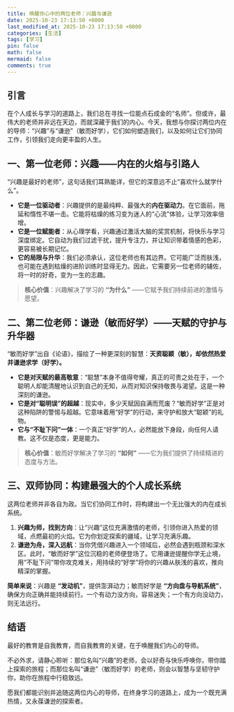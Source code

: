 ```yaml
---
title: 唤醒你心中的两位老师：兴趣与谦逊
date: 2025-10-23 17:13:50 +0800
last_modified_at: 2025-10-23 17:13:50 +0800
categories: [生活]
tags: [学习]
pin: false
math: false
mermaid: false
comments: true
---
```



## 引言

在个人成长与学习的道路上，我们总在寻找一位能点石成金的“名师”。但或许，最伟大的老师并非远在天边，而就深藏于我们的内心。今天，我想与你探讨两位内在的导师：“兴趣”与“谦逊”（敏而好学），它们如何塑造我们，以及如何让它们协同工作，引领我们走向更丰盈的人生。

## 一、第一位老师：兴趣——内在的火焰与引路人

“兴趣是最好的老师”，这句话我们耳熟能详，但它的深意远不止“喜欢什么就学什么”。

*   **它是一位驱动者**：兴趣提供的是最纯粹、最强大的**内在驱动力**。在它面前，拖延和惰性不堪一击。它能将枯燥的练习变为迷人的“心流”体验，让学习效率倍增。
*   **它是一位赋能者**：从心理学看，兴趣通过激活大脑的奖赏机制，将快乐与学习深度绑定。它自动为我们过滤干扰，提升专注力，并让知识带着情感的色彩，更容易被长期记忆。
*   **它的局限与升华**：我们必须承认，这位老师也有其边界。它可能广泛而肤浅，也可能在遇到枯燥的进阶训练时显得无力。因此，它需要另一位老师的辅佐，将一时的好奇，变为一生的志趣。

> **核心价值**：兴趣解决了学习的 **“为什么”** ——它赋予我们持续前进的激情与愿望。

## 二、第二位老师：谦逊（敏而好学）——天赋的守护与升华器

“敏而好学”出自《论语》，描绘了一种更深刻的智慧：**天资聪颖（敏），却依然热爱并谦逊求学（好学）。**

*   **它是对天赋的最高敬意**：“聪慧”本身不值得夸耀，真正的可贵之处在于，一个聪明人却能清醒地认识到自己的无知，从而对知识保持敬畏与渴望。这是一种深刻的谦逊。
*   **它是对“聪明误”的超越**：现实中，多少天赋因自满而荒废？“敏而好学”正是对这种陷阱的警惕与超越。它意味着用“好学”的行动，来守护和放大“聪颖”的礼物。
*   **它与“不耻下问”一体**：一个真正“好学”的人，必然能放下身段，向任何人请教。这不仅是态度，更是能力。

> **核心价值**：敏而好学解决了学习的 **“如何”** ——它为我们提供了持续精进的态度与方法。

## 三、双师协同：构建最强大的个人成长系统

这两位老师并非各自为政。当它们协同工作时，将构建出一个无比强大的内在成长系统。

1.  **兴趣为师，找到方向**：让“兴趣”这位充满激情的老师，引领你进入热爱的领域，点燃最初的火焰。它为你划定探索的疆域，让学习充满乐趣。
2.  **谦逊为舟，深入远航**：当你凭借兴趣进入一个领域后，必然会遇到瓶颈和深水区。此时，“敏而好学”这位沉稳的老师便登场了。它用谦逊提醒你学无止境，用“不耻下问”带你攻克难关，用持续的“好学”将你的兴趣从肤浅的喜欢，推向精深的掌握。

**简单来说**：兴趣是 **“发动机”**，提供澎湃动力；敏而好学是 **“方向盘与导航系统”**，确保方向正确并能持续前行。一个有动力没方向，容易迷失；一个有方向没动力，则无法远行。

## 结语

最好的教育是自我教育，而自我教育的关键，在于唤醒我们内心的导师。

不必外求，请静心聆听：那位名叫“兴趣”的老师，会以好奇与快乐呼唤你，带你踏上探索的旅程；而那位名叫“谦逊”（敏而好学）的老师，则会以智慧与坚韧守护你，助你在旅程中行稳致远。

愿我们都能识别并追随这两位内心的导师，在终身学习的道路上，成为一个既充满热情，又永葆谦逊的探索者。
